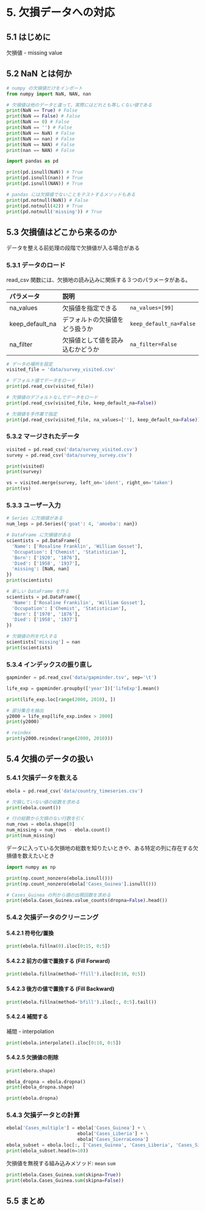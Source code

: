 # 5. 欠損データへの対応
## 5.1 はじめに
欠損値 - missing value

## 5.2 NaN とは何か

```python
# numpy の欠損値だけをインポート
from numpy import NaN, NAN, nan

# 欠損値は他のデータと違って、実際にはどれとも等しくない値である
print(NaN == True) # False
print(NaN == False) # False
print(NaN == 0) # False
print(NaN == '') # False
print(NaN == NaN) # False
print(NaN == nan) # False
print(NaN == NAN) # False
print(nan == NAN) # False
```

```python
import pandas as pd

print(pd.isnull(NaN)) # True
print(pd.isnull(nan)) # True
print(pd.isnull(NAN)) # True

# pandas には欠損値でないことをテストするメソッドもある
print(pd.notnull(NaN)) # False
print(pd.notnull(42)) # True
print(pd.notnull('missing')) # True
```

## 5.3 欠損値はどこから来るのか
データを整える前処理の段階で欠損値が入る場合がある

### 5.3.1 データのロード
read_csv 関数には、欠損地の読み込みに関係する３つのパラメータがある。 

|パラメータ|説明||
|:-|:-|:-|
|na_values|欠損値を指定できる|`na_values=[99]`|
|keep_default_na|デフォルトの欠損値をどう扱うか|`keep_default_na=False`|
|na_filter|欠損値として値を読み込むかどうか|`na_filter=False`|

```python
# データの場所を設定
visited_file = 'data/survey_visited.csv'

# デフォルト値でデータをロード
print(pd.read_csv(visited_file))

# 欠損値のデフォルトなしでデータをロード
print(pd.read_csv(visited_file, keep_default_na=False))

# 欠損値を手作業で指定
print(pd.read_csv(visited_file, na_values=[''], keep_default_na=False))
```

### 5.3.2 マージされたデータ
```python
visited = pd.read_csv('data/survey_visited.csv')
survey = pd.read_csv('data/survey_survey.csv')

print(visited)
print(survey)

vs = visited.merge(survey, left_on='ident', right_on='taken')
print(vs)
```

### 5.3.3 ユーザー入力
```python
# Series に欠損値がある
num_legs = pd.Series({'goat': 4, 'amoeba': nan})

# DataFrame に欠損値がある
scientists = pd.DataFrame({
  'Name': ['Rosaline Franklin', 'William Gosset'],
  'Occupation': ['Chemist', 'Statistician'],
  'Born': ['1920', '1876'],
  'Died': ['1958', '1937'],
  'missing': [NaN, nan]
})
print(scientists)
```

```python
# 新しい DataFrame を作る
scientists = pd.DataFrame({
  'Name': ['Rosaline Frankilin', 'William Gosset'],
  'Occupation': ['Chemist', 'Statistician'],
  'Born': ['1970', '1876'],
  'Died': ['1958', '1937']
})

# 欠損値の列を代入する
scientists['missing'] = nan
print(scientists)
```

### 5.3.4 インデックスの振り直し

```python
gapminder = pd.read_csv('data/gapminder.tsv', sep='\t')

life_exp = gapminder.groupby(['year'])['lifeExp'].mean()

print(life_exp.loc[range(2000, 2010), ])

# 部分集合を抽出
y2000 = life_exp[life_exp.index > 2000]
print(y2000)

# reindex
print(y2000.reindex(range(2000, 2010)))
```

## 5.4 欠損のデータの扱い
### 5.4.1 欠損データを数える

```python
ebola = pd.read_csv('data/country_timeseries.csv')

# 欠損していない値の総数を求める
print(ebola.count())

# 行の総数から欠損のない行数を引く
num_rows = ebola.shape[0]
num_missing = num_rows - ebola.count()
print(num_missing)
```

データに入っている欠損地の総数を知りたいときや、ある特定の列に存在する欠損値を数えたいとき
```python
import numpy as np

print(np.count_nonzero(ebola.isnull()))
print(np.count_nonzero(ebola['Cases_Guinea'].isnull()))
```

```python
# Cases_Guinea の列から値の出現回数を求める
print(ebola.Cases_Guinea.value_counts(dropna=False).head())
```

### 5.4.2 欠損データのクリーニング
#### 5.4.2.1 符号化/置換

```python
print(ebola.fillna(0).iloc[0:15, 0:5])
```

#### 5.4.2.2 前方の値で置換する (Fill Forward)

```python
print(ebola.fillna(method='ffill').iloc[0:10, 0:5])
```

#### 5.4.2.3 後方の値で置換する (Fill Backward)

```python
print(ebola.fillna(method='bfill').iloc[:, 0:5].tail())
```

#### 5.4.2.4 補間する
補間 - interpolation

```python
print(ebola.interpolate().iloc[0:10, 0:5])
```

#### 5.4.2.5 欠損値の削除
```python
print(ebora.shape)

ebola_dropna = ebola.dropna()
print(ebola_dropna.shape)

print(ebola.dropna)
```

###  5.4.3 欠損データとの計算

```python
ebola['Cases_multiple'] = ebola['Cases_Guinea'] + \
                          ebola['Cases_Liberia'] + \
                          ebola['Cases_SierraLeona']
ebola_subset = ebola.loc[:, ['Cases_Guinea', 'Cases_Liberia', 'Cases_SierraLeone', 'Cases_multiple']]
print(ebola_subset.head(n=10))
```

欠損値を無視する組み込みメソッド: `mean` `sum`

```python
print(ebola.Cases_Guinea.sum(skipna=True))
print(ebola.Cases_Guinea.sum(skipna=False))
```

##  5.5 まとめ
